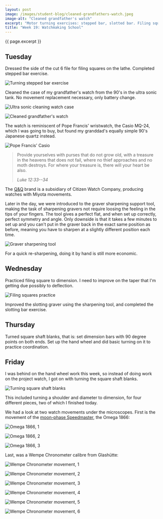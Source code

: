 ```yaml
---
layout: post
image: /images/student-blog/cleaned-grandfathers-watch.jpeg
image-alt: "Cleaned grandfather's watch"
excerpt: "Motor turning exercises: stepped bar, slotted bar. Filing squares whilst in the lathe using a roller, turning blanks for the square shaft exercise. Moved to turning on the hand wheel. Microscope close-ups of the Omega 1866 and Wempe Chronometer calibre."
title: "Week 19: Watchmaking School"
---
```


{{ page.excerpt }}

## Tuesday
Dressed the side of the cut 6 file for filing squares on the lathe. Completed stepped bar exercise.

![Turning stepped bar exercise](/images/student-blog/turning-stepped-bar-exercise.jpeg)

Cleaned the case of my grandfather's watch from the 90's in the ultra sonic tank. No movement replacement necessary, only battery change.

![Ultra sonic cleaning watch case](/images/student-blog/ultra-sonic-cleaning-watch-case.jpeg)

![Cleaned grandfather's watch](/images/student-blog/cleaned-grandfathers-watch.jpeg)

The watch is reminiscent of Pope Francis' wristwatch, the Casio MQ-24, which I was going to buy, but found my granddad's equally simple 90's Japanese quartz instead.

![Pope Francis' Casio](/images/student-blog/pope-francis-casio.jpg)

> Provide yourselves with purses that do not grow old, with a treasure in the heavens that does not fail, where no thief approaches and no moth destroys. For where your treasure is, there will your heart be also.
>
> <cite>Luke 12:33--34</cite>

The [Q&Q](https://qq-watch.jp/eng/about/index.html) brand is a subsidiary of Citizen Watch Company, producing watches with Miyota movements.

Later in the day, we were introduced to the graver sharpening support tool, making the task of sharpening gravers not require loosing the feeling in the tips of your fingers. The tool gives a perfect flat, and when set up correctly, perfect symmetry and angle. Only downside is that it takes a few minutes to set up and you can't put in the graver back in the exact same position as before, meaning you have to sharpen at a slightly different position each time.

![Graver sharpening tool](/images/student-blog/graver-sharpening-tool.jpeg)

For a quick re-sharpening, doing it by hand is still more economic.

## Wednesday
Practiced filing square to dimension. I need to improve on the taper that I'm getting due possibly to deflection.

![Filing squares practice](/images/student-blog/filing-squares-practice.jpeg)

Improved the slotting graver using the sharpening tool, and completed the slotting bar exercise.

## Thursday
Turned square shaft blanks, that is: set dimension bars with 90 degree points on both ends. Set up the hand wheel and did basic turning on it to practice coordination.

## Friday
I was behind on the hand wheel work this week, so instead of doing work on the project watch, I got on with turning the square shaft blanks.

![Turning square shaft blanks](/images/student-blog/turning-square-shaft-blanks.jpeg)

This included turning a shoulder and diameter to dimension, for four different pieces, two of which I finished today.

We had a look at two watch movements under the microscopes. First is the movement of the [moon-phase Speedmaster](https://www.omegawatches.com/en-gb/watch-omega-speedmaster-moonwatch-chronograph-42-mm-35765000), the Omega 1866:

![Omega 1866, 1](/images/student-blog/omega-1866-1.jpeg)

![Omega 1866, 2](/images/student-blog/omega-1866-2.jpeg)

![Omega 1866, 3](/images/student-blog/omega-1866-3.jpeg)

Last, was a Wempe Chronometer calibre from Glashütte:

![Wempe Chronometer movement, 1](/images/student-blog/wempe-chronometer-movement-1.jpeg)

![Wempe Chronometer movement, 2](/images/student-blog/wempe-chronometer-movement-2.jpeg)

![Wempe Chronometer movement, 3](/images/student-blog/wempe-chronometer-movement-3.jpeg)

![Wempe Chronometer movement, 4](/images/student-blog/wempe-chronometer-movement-4.jpeg)

![Wempe Chronometer movement, 5](/images/student-blog/wempe-chronometer-movement-5.jpeg)

![Wempe Chronometer movement, 6](/images/student-blog/wempe-chronometer-movement-6.jpeg)

